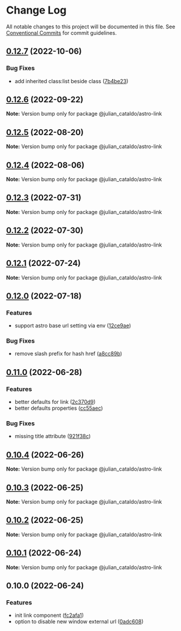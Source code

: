 # Change Log

All notable changes to this project will be documented in this file.
See [Conventional Commits](https://conventionalcommits.org) for commit guidelines.

## [0.12.7](https://github.com/JulianCataldo/web-garden/compare/@julian_cataldo/astro-link@0.12.6...@julian_cataldo/astro-link@0.12.7) (2022-10-06)


### Bug Fixes

* add inherited class:list beside class ([7b4be23](https://github.com/JulianCataldo/web-garden/commit/7b4be23b84a66bbf56118c69e2a2c89e419fbb7a))



## [0.12.6](https://github.com/JulianCataldo/web-garden/compare/@julian_cataldo/astro-link@0.12.5...@julian_cataldo/astro-link@0.12.6) (2022-09-22)

**Note:** Version bump only for package @julian_cataldo/astro-link





## [0.12.5](https://github.com/JulianCataldo/web-garden/compare/@julian_cataldo/astro-link@0.12.4...@julian_cataldo/astro-link@0.12.5) (2022-08-20)

**Note:** Version bump only for package @julian_cataldo/astro-link





## [0.12.4](https://github.com/JulianCataldo/web-garden/compare/@julian_cataldo/astro-link@0.12.3...@julian_cataldo/astro-link@0.12.4) (2022-08-06)

**Note:** Version bump only for package @julian_cataldo/astro-link





## [0.12.3](https://github.com/JulianCataldo/web-garden/compare/@julian_cataldo/astro-link@0.12.2...@julian_cataldo/astro-link@0.12.3) (2022-07-31)

**Note:** Version bump only for package @julian_cataldo/astro-link





## [0.12.2](https://github.com/JulianCataldo/web-garden/compare/@julian_cataldo/astro-link@0.12.1...@julian_cataldo/astro-link@0.12.2) (2022-07-30)

**Note:** Version bump only for package @julian_cataldo/astro-link





## [0.12.1](https://github.com/JulianCataldo/web-garden/compare/@julian_cataldo/astro-link@0.12.0...@julian_cataldo/astro-link@0.12.1) (2022-07-24)

**Note:** Version bump only for package @julian_cataldo/astro-link





## [0.12.0](https://github.com/JulianCataldo/web-garden/compare/@julian_cataldo/astro-link@0.11.0...@julian_cataldo/astro-link@0.12.0) (2022-07-18)

### Features

- support astro base url setting via env ([12ce9ae](https://github.com/JulianCataldo/web-garden/commit/12ce9ae07253eafe90ed06ca57e090ad1e1d8ee4))

### Bug Fixes

- remove slash prefix for hash href ([a8cc89b](https://github.com/JulianCataldo/web-garden/commit/a8cc89bf26a3640095829089cba65b29d363a4b5))

## [0.11.0](https://github.com/JulianCataldo/web-garden/compare/@julian_cataldo/astro-link@0.10.4...@julian_cataldo/astro-link@0.11.0) (2022-06-28)

### Features

- better defaults for link ([2c370d9](https://github.com/JulianCataldo/web-garden/commit/2c370d944ce577e5480a07108e81a078bc3200b5))
- better defaults properties ([cc55aec](https://github.com/JulianCataldo/web-garden/commit/cc55aecd0ea8051ab268c391cb5a28372d7ca896))

### Bug Fixes

- missing title attribute ([921f38c](https://github.com/JulianCataldo/web-garden/commit/921f38c88f7e41695ff0a6ba6f25cbe29103205c))

## [0.10.4](https://github.com/JulianCataldo/web-garden/compare/@julian_cataldo/astro-link@0.10.3...@julian_cataldo/astro-link@0.10.4) (2022-06-26)

**Note:** Version bump only for package @julian_cataldo/astro-link

## [0.10.3](https://github.com/JulianCataldo/web-garden/compare/@julian_cataldo/astro-link@0.10.2...@julian_cataldo/astro-link@0.10.3) (2022-06-25)

**Note:** Version bump only for package @julian_cataldo/astro-link

## [0.10.2](https://github.com/JulianCataldo/web-garden/compare/@julian_cataldo/astro-link@0.10.1...@julian_cataldo/astro-link@0.10.2) (2022-06-25)

**Note:** Version bump only for package @julian_cataldo/astro-link

## [0.10.1](https://github.com/JulianCataldo/web-garden/compare/@julian_cataldo/astro-link@0.10.0...@julian_cataldo/astro-link@0.10.1) (2022-06-24)

**Note:** Version bump only for package @julian_cataldo/astro-link

## 0.10.0 (2022-06-24)

### Features

- init link component ([fc2afa1](https://github.com/JulianCataldo/web-garden/commit/fc2afa191cd34450df1f47812339c0a5b51915f0))
- option to disable new window external url ([0adc608](https://github.com/JulianCataldo/web-garden/commit/0adc6088d5dc983aa8fb92f8e61bbb7f8a2c58c1))
